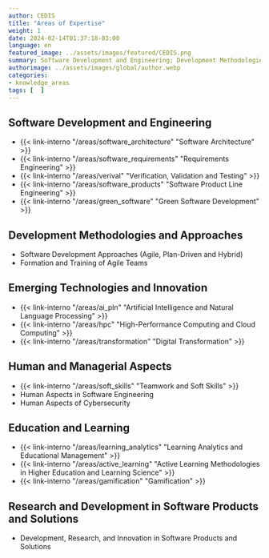 ```yaml
---
author: CEDIS
title: "Areas of Expertise"
weight: 1
date: 2024-02-14T01:37:18-03:00
language: en
featured_image: ../assets/images/featured/CEDIS.png
summary: Software Development and Engineering; Development Methodologies and Approaches; Emerging Technologies and Innovation; Human and Managerial Aspects; Education and Learning; Research and Development in Software Products and Solutions. Learn more.
authorimage: ../assets/images/global/author.webp
categories:
- knowledge_areas
tags: [  ]
---
```

## Software Development and Engineering
- {{< link-interno "/areas/software_architecture" "Software Architecture" >}}
- {{< link-interno "/areas/software_requirements" "Requirements Engineering" >}}
- {{< link-interno "/areas/verival" "Verification, Validation and Testing" >}}
- {{< link-interno "/areas/software_products" "Software Product Line Engineering" >}}
- {{< link-interno "/areas/green_software" "Green Software Development" >}}

## Development Methodologies and Approaches
- Software Development Approaches (Agile, Plan-Driven and Hybrid)
- Formation and Training of Agile Teams

## Emerging Technologies and Innovation
- {{< link-interno "/areas/ai_pln" "Artificial Intelligence and Natural Language Processing" >}}
- {{< link-interno "/areas/hpc" "High-Performance Computing and Cloud Computing" >}}
- {{< link-interno "/areas/transformation" "Digital Transformation" >}}

## Human and Managerial Aspects
- {{< link-interno "/areas/soft_skills" "Teamwork and Soft Skills" >}}
- Human Aspects in Software Engineering
- Human Aspects of Cybersecurity

## Education and Learning
- {{< link-interno "/areas/learning_analytics" "Learning Analytics and Educational Management" >}}
- {{< link-interno "/areas/active_learning" "Active Learning Methodologies in Higher Education and Learning Science" >}}
- {{< link-interno "/areas/gamification" "Gamification" >}}

## Research and Development in Software Products and Solutions
- Development, Research, and Innovation in Software Products and Solutions
